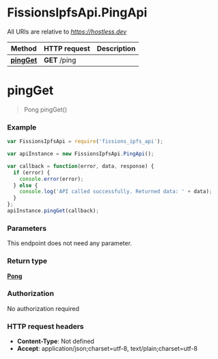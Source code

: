 # FissionsIpfsApi.PingApi

All URIs are relative to *https://hostless.dev*

Method | HTTP request | Description
------------- | ------------- | -------------
[**pingGet**](PingApi.md#pingGet) | **GET** /ping | 


<a name="pingGet"></a>
# **pingGet**
> Pong pingGet()



### Example
```javascript
var FissionsIpfsApi = require('fissions_ipfs_api');

var apiInstance = new FissionsIpfsApi.PingApi();

var callback = function(error, data, response) {
  if (error) {
    console.error(error);
  } else {
    console.log('API called successfully. Returned data: ' + data);
  }
};
apiInstance.pingGet(callback);
```

### Parameters
This endpoint does not need any parameter.

### Return type

[**Pong**](Pong.md)

### Authorization

No authorization required

### HTTP request headers

 - **Content-Type**: Not defined
 - **Accept**: application/json;charset=utf-8, text/plain;charset=utf-8

